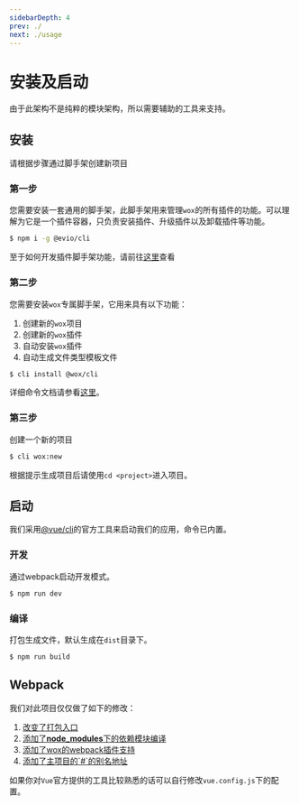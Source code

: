 ```yaml
---
sidebarDepth: 4
prev: ./
next: ./usage
---
```


# 安装及启动

由于此架构不是纯粹的模块架构，所以需要辅助的工具来支持。

## 安装

请根据步骤通过脚手架创建新项目

### 第一步

您需要安装一套通用的脚手架，此脚手架用来管理`wox`的所有插件的功能。可以理解为它是一个插件容器，只负责安装插件、升级插件以及卸载插件等功能。

```bash
$ npm i -g @evio/cli
```

至于如何开发插件脚手架功能，请前往[这里](../cli/#evio-cli)查看

### 第二步

您需要安装`wox`专属脚手架，它用来具有以下功能：

1. 创建新的`wox`项目
2. 创建新的`wox`插件
3. 自动安装`wox`插件
4. 自动生成文件类型模板文件

```bash
$ cli install @wox/cli
```
详细命令文档请参看[这里](../cli/#wox-cli)。

### 第三步

创建一个新的项目

```bash
$ cli wox:new
```

根据提示生成项目后请使用`cd <project>`进入项目。

## 启动

我们采用[@vue/cli](https://cli.vuejs.org)的官方工具来启动我们的应用，命令已内置。

### 开发

通过webpack启动开发模式。

```bash
$ npm run dev
```

### 编译

打包生成文件，默认生成在`dist`目录下。

```bash
$ npm run build
```

## Webpack

我们对此项目仅仅做了如下的修改：

1. [改变了打包入口](https://github.com/woxjs/template/blob/master/vue.config.js#L7)
2. [添加了**node_modules**下的依赖模块编译](https://github.com/woxjs/template/blob/master/vue.config.js#L14)
3. [添加了wox的webpack插件支持](https://github.com/woxjs/template/blob/master/vue.config.js#L17)
4. [添加了主项目的\`#\`的别名地址](https://github.com/woxjs/template/blob/master/vue.config.js#L18)

如果你对`Vue`官方提供的工具比较熟悉的话可以自行修改`vue.config.js`下的配置。